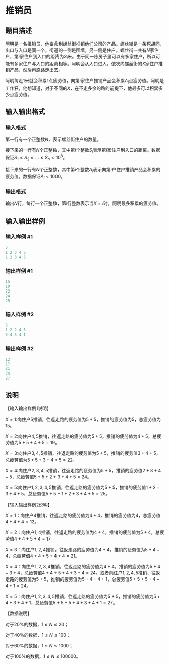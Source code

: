 # 推销员

## 题目描述

阿明是一名推销员，他奉命到螺丝街推销他们公司的产品。螺丝街是一条死胡同，出口与入口是同一个，街道的一侧是围墙，另一侧是住户。螺丝街一共有$N$家住户，第$i$家住户到入口的距离为$S_i$米。由于同一栋房子里可以有多家住户，所以可能有多家住户与入口的距离相等。阿明会从入口进入，依次向螺丝街的$X$家住户推销产品，然后再原路走出去。

阿明每走$1$米就会积累$1$点疲劳值，向第$i$家住户推销产品会积累$A_i$点疲劳值。阿明是工作狂，他想知道，对于不同的$X$，在不走多余的路的前提下，他最多可以积累多少点疲劳值。

## 输入输出格式

### 输入格式

第一行有一个正整数$N$，表示螺丝街住户的数量。

接下来的一行有$N$个正整数，其中第$i$个整数$S_i$表示第$i$家住户到入口的距离。数据保证$S_1≤S_2≤…≤S_n<10^8$。

接下来的一行有$N$个正整数，其中第$i$个整数$A_i$表示向第$i$户住户推销产品会积累的疲劳值。数据保证$A_i<1000$。

### 输出格式

输出$N$行，每行一个正整数，第i行整数表示当$X=i$时，阿明最多积累的疲劳值。

## 输入输出样例

### 输入样例 #1

```cpp
5
1 2 3 4 5
1 2 3 4 5
```


### 输出样例 #1

```cpp
15
19
22
24
25
```


### 输入样例 #2

```cpp
5
1 2 2 4 5
5 4 3 4 1
```


### 输出样例 #2

```cpp
12
17
21
24
27
```


## 说明

【输入输出样例1说明】

$X=1$:向住户$5$推销，往返走路的疲劳值为$5+5$，推销的疲劳值为$5$，总疲劳值为$15$。

$X=2$:向住户$4,5$推销，往返走路的疲劳值为$5+5$，推销的疲劳值为$4+5$，总疲劳值为$5+5+4+5=19$。

$X=3$:向住户$3,4,5$推销，往返走路的疲劳值为$5+5$，推销的疲劳值$3+4+5$，总疲劳值为$5+5+3+4+5=22$。

$X=4$:向住户$2,3,4,5$推销，往返走路的疲劳值为$5+5$，推销的疲劳值$2+3+4+5$，总疲劳值$5+5+2+3+4+5=24$。

$X=5$:向住户$1,2,3,4,5$推销，往返走路的疲劳值为$5+5$，推销的疲劳值$1+2+3+4+5$，总疲劳值$5+5+1+2+3+4+5=25$。

【输入输出样例2说明】

$X=1$：向住户$4$推销，往返走路的疲劳值为$4+4$，推销的疲劳值为$4$，总疲劳值$4+4+4=12$。

$X=2$：向住户$1,4$推销，往返走路的疲劳值为$4+4$，推销的疲劳值为$5+4$，总疲劳值$4+4+5+4=17$。

$X=3$：向住户$1,2,4$推销，往返走路的疲劳值为$4+4$，推销的疲劳值为$5+4+4$，总疲劳值$4+4+5+4+4=21$。

$X=4$：向住户$1,2,3,4$推销，往返走路的疲劳值为$4+4$，推销的疲劳值为$5+4+3+4$，总疲劳值$4+4+5+4+3+4=24$。或者向住户$1,2,4,5$推销，往返走路的疲劳值为$5+5$，推销的疲劳值为$5+4+4+1$，总疲劳值$5+5+5+4+4+1=24$。

$X=5$：向住户$1,2,3,4,5$推销，往返走路的疲劳值为$5+5$，推销的疲劳值为$5+4+3+4+1$，总疲劳值$5+5+5+4+3+4+1=27$。

【数据说明】

对于$20\%$的数据，$1≤N≤20$；

对于$40\%$的数据，$1≤N≤100$；

对于$60\%$的数据，$1≤N≤1000$；

对于$100\%$的数据，$1≤N≤100000$。

